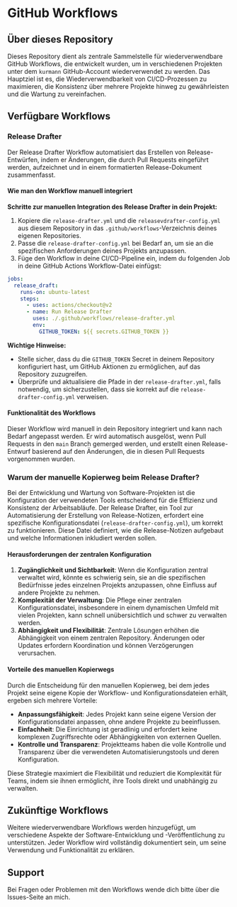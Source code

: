 
# GitHub Workflows

## Über dieses Repository

Dieses Repository dient als zentrale Sammelstelle für wiederverwendbare GitHub Workflows, die entwickelt wurden, um in verschiedenen Projekten unter dem `kurmann` GitHub-Account wiederverwendet zu werden. Das Hauptziel ist es, die Wiederverwendbarkeit von CI/CD-Prozessen zu maximieren, die Konsistenz über mehrere Projekte hinweg zu gewährleisten und die Wartung zu vereinfachen.

## Verfügbare Workflows

### Release Drafter

Der Release Drafter Workflow automatisiert das Erstellen von Release-Entwürfen, indem er Änderungen, die durch Pull Requests eingeführt werden, aufzeichnet und in einem formatierten Release-Dokument zusammenfasst.

#### Wie man den Workflow manuell integriert
 
**Schritte zur manuellen Integration des Release Drafter in dein Projekt:**

1. Kopiere die `release-drafter.yml` und die `releasevdrafter-config.yml` aus diesem Repository in das `.github/workflows`-Verzeichnis deines eigenen Repositories.
2. Passe die `release-drafter-config.yml` bei Bedarf an, um sie an die spezifischen Anforderungen deines Projekts anzupassen.
3. Füge den Workflow in deine CI/CD-Pipeline ein, indem du folgenden Job in deine GitHub Actions Workflow-Datei einfügst:

```yaml
jobs:
  release_draft:
    runs-on: ubuntu-latest
    steps:
      - uses: actions/checkout@v2
      - name: Run Release Drafter
        uses: ./.github/workflows/release-drafter.yml
        env:
          GITHUB_TOKEN: ${{ secrets.GITHUB_TOKEN }}
```

**Wichtige Hinweise:**

- Stelle sicher, dass du die `GITHUB_TOKEN` Secret in deinem Repository konfiguriert hast, um GitHub Aktionen zu ermöglichen, auf das Repository zuzugreifen.
- Überprüfe und aktualisiere die Pfade in der `release-drafter.yml`, falls notwendig, um sicherzustellen, dass sie korrekt auf die `release-drafter-config.yml` verweisen.

#### Funktionalität des Workflows

Dieser Workflow wird manuell in dein Repository integriert und kann nach Bedarf angepasst werden. Er wird automatisch ausgelöst, wenn Pull Requests in den `main` Branch gemerged werden, und erstellt einen Release-Entwurf basierend auf den Änderungen, die in diesen Pull Requests vorgenommen wurden.

### Warum der manuelle Kopierweg beim Release Drafter?

Bei der Entwicklung und Wartung von Software-Projekten ist die Konfiguration der verwendeten Tools entscheidend für die Effizienz und Konsistenz der Arbeitsabläufe. Der Release Drafter, ein Tool zur Automatisierung der Erstellung von Release-Notizen, erfordert eine spezifische Konfigurationsdatei (`release-drafter-config.yml`), um korrekt zu funktionieren. Diese Datei definiert, wie die Release-Notizen aufgebaut und welche Informationen inkludiert werden sollen.

#### Herausforderungen der zentralen Konfiguration

1. **Zugänglichkeit und Sichtbarkeit**: Wenn die Konfiguration zentral verwaltet wird, könnte es schwierig sein, sie an die spezifischen Bedürfnisse jedes einzelnen Projekts anzupassen, ohne Einfluss auf andere Projekte zu nehmen.
2. **Komplexität der Verwaltung**: Die Pflege einer zentralen Konfigurationsdatei, insbesondere in einem dynamischen Umfeld mit vielen Projekten, kann schnell unübersichtlich und schwer zu verwalten werden.
3. **Abhängigkeit und Flexibilität**: Zentrale Lösungen erhöhen die Abhängigkeit von einem zentralen Repository. Änderungen oder Updates erfordern Koordination und können Verzögerungen verursachen.

#### Vorteile des manuellen Kopierwegs

Durch die Entscheidung für den manuellen Kopierweg, bei dem jedes Projekt seine eigene Kopie der Workflow- und Konfigurationsdateien erhält, ergeben sich mehrere Vorteile:

- **Anpassungsfähigkeit**: Jedes Projekt kann seine eigene Version der Konfigurationsdatei anpassen, ohne andere Projekte zu beeinflussen.
- **Einfachheit**: Die Einrichtung ist geradlinig und erfordert keine komplexen Zugriffsrechte oder Abhängigkeiten von externen Quellen.
- **Kontrolle und Transparenz**: Projektteams haben die volle Kontrolle und Transparenz über die verwendeten Automatisierungstools und deren Konfiguration.

Diese Strategie maximiert die Flexibilität und reduziert die Komplexität für Teams, indem sie ihnen ermöglicht, ihre Tools direkt und unabhängig zu verwalten.

## Zukünftige Workflows

Weitere wiederverwendbare Workflows werden hinzugefügt, um verschiedene Aspekte der Software-Entwicklung und -Veröffentlichung zu unterstützen. Jeder Workflow wird vollständig dokumentiert sein, um seine Verwendung und Funktionalität zu erklären.

## Support

Bei Fragen oder Problemen mit den Workflows wende dich bitte über die Issues-Seite an mich.
